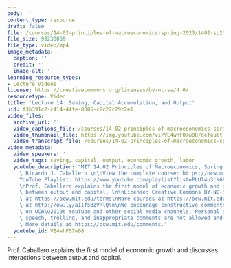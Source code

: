 ```yaml
---
body: ''
content_type: resource
draft: false
file: /courses/14-02-principles-of-macroeconomics-spring-2023/1402-sp23-lecture-14-v2_360p_16_9.mp4
file_size: 98230039
file_type: video/mp4
image_metadata:
  caption: ''
  credit: ''
  image-alt: ''
learning_resource_types:
- Lecture Videos
license: https://creativecommons.org/licenses/by-nc-sa/4.0/
resourcetype: Video
title: 'Lecture 14: Saving, Capital Accumulation, and Output'
uid: f3b391c7-c414-44fe-8005-c2c22c29c2e1
video_files:
  archive_url: ''
  video_captions_file: /courses/14-02-principles-of-macroeconomics-spring-2023/1MN1fctppJOBz1bU4DhHMBGu8YI0G4KN3_transcript.webvtt
  video_thumbnail_file: https://img.youtube.com/vi/VE4whF07w08/default.jpg
  video_transcript_file: /courses/14-02-principles-of-macroeconomics-spring-2023/1MN1fctppJOBz1bU4DhHMBGu8YI0G4KN3_transcript.pdf
video_metadata:
  video_speakers: ''
  video_tags: saving, capital, output, economic growth, labor
  youtube_description: "MIT 14.02 Principles of Macroeconomics, Spring 2023\nInstructor:\
    \ Ricardo J. Caballero \n\nView the complete course: https://ocw.mit.edu/courses/14-02-principles-of-macroeconomics-spring-2023/\n\
    YouTube Playlist: https://www.youtube.com/playlist?list=PLUl4u3cNGP62EXoZ4B3_Ob7lRRwpGQxkb\n\
    \nProf. Caballero explains the first model of economic growth and discusses interactions\
    \ between output and capital. \n\nLicense: Creative Commons BY-NC-SA\nMore information\
    \ at https://ocw.mit.edu/terms\nMore courses at https://ocw.mit.edu\nSupport OCW\
    \ at http://ow.ly/a1If50zVRlQ\n\nWe encourage constructive comments and discussion\
    \ on OCW\u2019s YouTube and other social media channels. Personal attacks, hate\
    \ speech, trolling, and inappropriate comments are not allowed and may be removed.\
    \ More details at https://ocw.mit.edu/comments."
  youtube_id: VE4whF07w08
---
```

Prof. Caballero explains the first model of economic growth and discusses interactions between output and capital.
